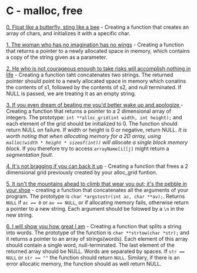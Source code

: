 # C - malloc, free

[0. Float like a butterfly, sting like a bee](./0-create_array.c) - Creating a function that creates an array of chars, and initializes it with a specific char.


[1. The woman who has no imagination has no wings](./1-strdup.c) - Creating a function that returns a pointer to a newly allocated space in memory, which contains a copy of the string given as a parameter.


[2. He who is not courageous enough to take risks will accomplish nothing in life](./str_concat.c) - Creating a function taht concatenates two strings. The returned pointer should point to a newly allocated space in memory which conatins the contents of s1, followed by the contents of s2, and null terminated. If NULL is passed, we are treating it as an empty string.


[3. If you even dream of beating me you'd better wake up and apologize
](./3-alloc_grid.c) - Creating a function that returns a pointer to a 2 dimensional array of integers. The prototype: `int **alloc_grid(int width, int height);` and each element of the grid should be initialized to 0. The function should return NULL on failure. If width or height is 0 or negative, return NULL. *It is worth noting that when allocating memory for a 2D array, using `malloc(width * height * sizeof(int))` will allocate a single block memory block*. If you therefore try to access `arrayName[i][j]` might return a *segmentation fault*.


[4. It's not bragging if you can back it up](./4-free_grid.c) - Creating a function that frees a 2 dimensional grid previously created by your alloc_grid funtion.


[5. It isn't the mountains ahead to climb that wear you out; it's the pebble in your shoe](./100-argstostr.c) - creating a function that concatenates all the arguments of your program. The prototype is `char *argstostr(int ac, char **av);`. Returns `NULL` if `ac == 0` or `av == NULL`, or if allocating memory fails, otherwise return a pointer to a new string. Each argument should be folowed by a `\n` in the new string.


[6. I will show you how great I am](./101-strtow.c) - Creating a function that splits a string into words. The prototype of the function is `char **strtow(char *str);` and it returns a pointer to an array of strings(words). Each element of this array should contain a single word, null-terminated. The last element of the returned array should be NULL. Words are separated by spaces. If `str == NULL` or `str == ""` the function should return `NULL`. Similary, if there is an error allocatic memory, the function should as well return NULL.



